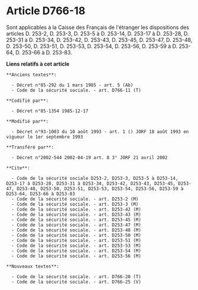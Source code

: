 # Article D766-18

Sont applicables à la Caisse des Français de l'étranger les dispositions des articles D. 253-2, D. 253-3, D. 253-5 à D.
253-14, D. 253-17 à D. 253-28, D. 253-31 à D. 253-34, D. 253-42, D. 253-43, D. 253-45, D. 253-47, D. 253-48, D. 253-50, D.
253-51, D. 253-53, D. 253-54, D. 253-56, D. 253-59 à D. 253-64, D. 253-66 à D. 253-83.

**Liens relatifs à cet article**

	**Anciens textes**:

	  - Décret n°85-292 du 1 mars 1985 - art. 5 (Ab)
	  - Code de la sécurité sociale. - art. D766-11 (T)

	**Codifié par**:

	  - Décret n°85-1354 1985-12-17

	**Modifié par**:

	  - Décret n°93-1003 du 10 août 1993 - art. 1 () JORF 18 août 1993 en vigueur le 1er septembre 1993

	**Transféré par**:

	  - Décret n°2002-544 2002-04-19 art. 8 3° JORF 21 avril 2002

	**Cite**:

	  - Code de la sécurité sociale D253-2, D253-3, D253-5 à D253-14, D253-17 à D253-28, D253-31 à D253-34, D253-42, D253-43, D253-45, D253-47, D253-48, D253-50, D253-51, D253-53, D253-54, D253-56, D253-59 à D253-64, D253-66 à D253-83
	  - Code de la sécurité sociale. - art. D253-2 (M)
	  - Code de la sécurité sociale. - art. D253-3 (M)
	  - Code de la sécurité sociale. - art. D253-42 (M)
	  - Code de la sécurité sociale. - art. D253-43 (M)
	  - Code de la sécurité sociale. - art. D253-45 (M)
	  - Code de la sécurité sociale. - art. D253-47 (M)
	  - Code de la sécurité sociale. - art. D253-48 (M)
	  - Code de la sécurité sociale. - art. D253-50 (M)
	  - Code de la sécurité sociale. - art. D253-51 (M)
	  - Code de la sécurité sociale. - art. D253-53 (M)
	  - Code de la sécurité sociale. - art. D253-54 (M)
	  - Code de la sécurité sociale. - art. D253-56 (M)

	**Nouveaux textes**:

	  - Code de la sécurité sociale. - art. D766-20 (T)
	  - Code de la sécurité sociale. - art. D766-25 (V)
